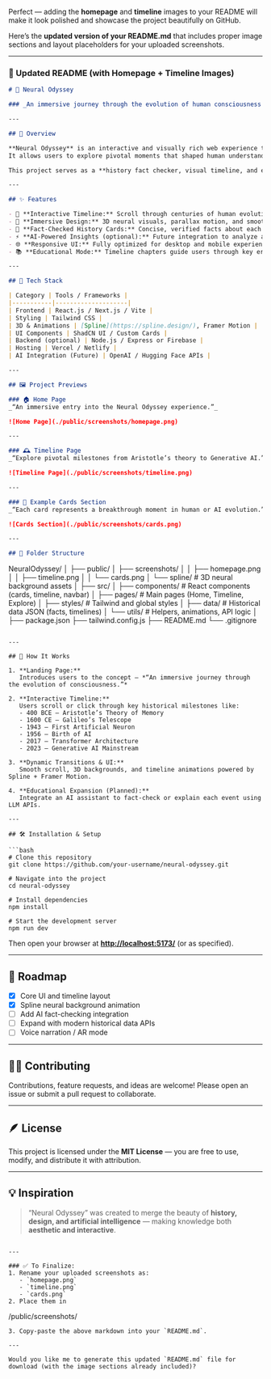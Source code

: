 Perfect — adding the **homepage** and **timeline** images to your README will make it look polished and showcase the project beautifully on GitHub.

Here’s the **updated version of your README.md** that includes proper image sections and layout placeholders for your uploaded screenshots.

---

### 📘 Updated README (with Homepage + Timeline Images)

```markdown
# 🧠 Neural Odyssey

### _An immersive journey through the evolution of human consciousness — from ancient wisdom to artificial intelligence._

---

## 🚀 Overview

**Neural Odyssey** is an interactive and visually rich web experience that blends history, science, and technology into an AI-powered storytelling journey.  
It allows users to explore pivotal moments that shaped human understanding and artificial intelligence — from **Aristotle’s theory of memory** to the **rise of generative AI**.

This project serves as a **history fact checker, visual timeline, and educational experience**, providing insight into how human cognition evolved into machine intelligence.

---

## ✨ Features

- 🧭 **Interactive Timeline:** Scroll through centuries of human evolution and AI milestones.  
- 🎨 **Immersive Design:** 3D neural visuals, parallax motion, and smooth animations built with Spline & modern web tech.  
- 🧠 **Fact-Checked History Cards:** Concise, verified facts about each historical event or concept.  
- ⚡ **AI-Powered Insights (optional):** Future integration to analyze and summarize events dynamically.  
- 🌐 **Responsive UI:** Fully optimized for desktop and mobile experiences.  
- 📚 **Educational Mode:** Timeline chapters guide users through key eras in consciousness and AI.

---

## 🧩 Tech Stack

| Category | Tools / Frameworks |
|-----------|--------------------|
| Frontend | React.js / Next.js / Vite |
| Styling | Tailwind CSS |
| 3D & Animations | [Spline](https://spline.design/), Framer Motion |
| UI Components | ShadCN UI / Custom Cards |
| Backend (optional) | Node.js / Express or Firebase |
| Hosting | Vercel / Netlify |
| AI Integration (Future) | OpenAI / Hugging Face APIs |

---

## 🖼️ Project Previews

### 🏠 Home Page  
_“An immersive entry into the Neural Odyssey experience.”_  

![Home Page](./public/screenshots/homepage.png)

---

### 🕰️ Timeline Page  
_“Explore pivotal milestones from Aristotle’s theory to Generative AI.”_  

![Timeline Page](./public/screenshots/timeline.png)

---

### 🌌 Example Cards Section  
_“Each card represents a breakthrough moment in human or AI evolution.”_  

![Cards Section](./public/screenshots/cards.png)

---

## 📁 Folder Structure

```

NeuralOdyssey/
│
├── public/
│   ├── screenshots/
│   │   ├── homepage.png
│   │   ├── timeline.png
│   │   └── cards.png
│   └── spline/           # 3D neural background assets
│
├── src/
│   ├── components/       # React components (cards, timeline, navbar)
│   ├── pages/            # Main pages (Home, Timeline, Explore)
│   ├── styles/           # Tailwind and global styles
│   ├── data/             # Historical data JSON (facts, timelines)
│   └── utils/            # Helpers, animations, API logic
│
├── package.json
├── tailwind.config.js
├── README.md
└── .gitignore

````

---

## 🧠 How It Works

1. **Landing Page:**  
   Introduces users to the concept — *“An immersive journey through the evolution of consciousness.”*

2. **Interactive Timeline:**  
   Users scroll or click through key historical milestones like:
   - 400 BCE — Aristotle’s Theory of Memory  
   - 1600 CE — Galileo’s Telescope  
   - 1943 — First Artificial Neuron  
   - 1956 — Birth of AI  
   - 2017 — Transformer Architecture  
   - 2023 — Generative AI Mainstream  

3. **Dynamic Transitions & UI:**  
   Smooth scroll, 3D backgrounds, and timeline animations powered by Spline + Framer Motion.

4. **Educational Expansion (Planned):**  
   Integrate an AI assistant to fact-check or explain each event using LLM APIs.

---

## 🛠️ Installation & Setup

```bash
# Clone this repository
git clone https://github.com/your-username/neural-odyssey.git

# Navigate into the project
cd neural-odyssey

# Install dependencies
npm install

# Start the development server
npm run dev
````

Then open your browser at **[http://localhost:5173/](http://localhost:5173/)** (or as specified).

---

## 🧭 Roadmap

* [x] Core UI and timeline layout
* [x] Spline neural background animation
* [ ] Add AI fact-checking integration
* [ ] Expand with modern historical data APIs
* [ ] Voice narration / AR mode

---

## 🧑‍💻 Contributing

Contributions, feature requests, and ideas are welcome!
Please open an issue or submit a pull request to collaborate.

---

## 🪶 License

This project is licensed under the **MIT License** — you are free to use, modify, and distribute it with attribution.

---

## 💡 Inspiration

> “Neural Odyssey” was created to merge the beauty of **history, design, and artificial intelligence** — making knowledge both **aesthetic and interactive**.

```

---

### ✅ To Finalize:
1. Rename your uploaded screenshots as:
   - `homepage.png`
   - `timeline.png`
   - `cards.png`
2. Place them in  
```

/public/screenshots/

```
3. Copy-paste the above markdown into your `README.md`.

---

Would you like me to generate this updated `README.md` file for download (with the image sections already included)?
```
